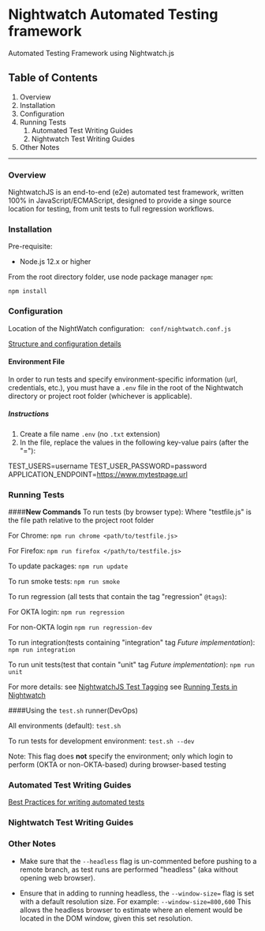 # Nightwatch Automated Testing framework

Automated Testing Framework using Nightwatch.js
## Table of Contents

1. Overview
1. Installation
1. Configuration
1. Running Tests
    1. Automated Test Writing Guides
    1. Nightwatch Test Writing Guides
1. Other Notes

---
### Overview

NightwatchJS is an end-to-end (e2e) automated test framework, written 100% in JavaScript/ECMAScript, designed
to provide a singe source location for testing, from unit tests to full regression workflows.

### Installation

Pre-requisite:

- Node.js 12.x or higher


From the root directory folder, use node package manager `npm`:

`npm install`

### Configuration

Location of the NightWatch configuration: ``` conf/nightwatch.conf.js```

[Structure and configuration details](conf/README.md)
#### Environment File
In order to run tests and specify environment-specific information (url, credentials, etc.), you must have
a `.env` file in the root of the Nightwatch directory or project root folder (whichever is applicable).


##### Instructions
1. Create a file name `.env` (no `.txt` extension)
2. In the file, replace the values in the following key-value pairs (after the "="):

TEST_USERS=username
TEST_USER_PASSWORD=password
APPLICATION_ENDPOINT=https://www.mytestpage.url



### Running Tests

####**New Commands**
To run tests (by browser type):
Where "testfile.js" is the file path relative to the project root folder

For Chrome: `npm run chrome <path/to/testfile.js>`

For Firefox: `npm run firefox </path/to/testfile.js>`

To update packages: `npm run update`

To run smoke tests: `npm run smoke`

To run regression (all tests that contain the tag "regression" `@tags`):

For OKTA login: `npm run regression`

For non-OKTA login `npm run regression-dev`

To run integration(tests containing "integration" tag *Future implementation*):
`npm run integration`

To run unit tests(test that contain "unit" tag *Future implementation*):
`npm run unit`

For more details:
see [NightwatchJS Test Tagging](https://nightwatchjs.org/guide/running-tests/test-tags.html)
see [Running Tests in Nightwatch](https://nightwatchjs.org/guide/running-tests/nightwatch-runner.html)

####Using the `test.sh` runner(DevOps)

All environments (default): `test.sh`

To run tests for development environment: `test.sh --dev`

Note: This flag does **not** specify the environment; only which login to perform (OKTA or non-OKTA-based) during
browser-based testing

### Automated Test Writing Guides

[Best Practices for writing automated tests](tests/README.md)

### Nightwatch Test Writing Guides

### Other Notes

- Make sure that the `--headless` flag is un-commented before pushing to a remote branch, as test runs are
  performed "headless" (aka without opening web browser).

- Ensure that in adding to running headless, the `--window-size=` flag is set with a default resolution size.
For example:
  `--window-size=800,600`
  This allows the headless browser to estimate where an element would be located in the DOM window,
  given this set resolution.
